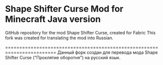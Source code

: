 # Shape Shifter Curse Mod for Minecraft Java version
GitHub repository for the mod Shape Shifter Curse, created for Fabric
This fork was created for translating the mod into Russian.

========================================================================
Данный форк создан для перевода мода Shape Shifter Curse ("Проклятие оборотня") на русский язык.
